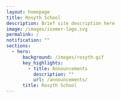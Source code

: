 ```yaml
---
layout: homepage
title: Rosyth School
description: Brief site description here
image: /images/isomer-logo.svg
permalink: /
notification: ""
sections:
  - hero:
      background: /images/rosyth.gif
      key_highlights:
        - title: Announcements
          description: ""
          url: /announcements/
      title: Rosyth School
---
```

